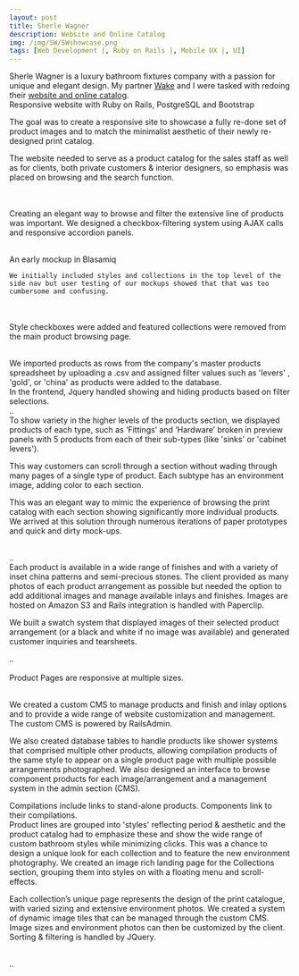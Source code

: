 ```yaml
---
layout: post
title: Sherle Wagner
description: Website and Online Catalog
img: /img/SW/SWshowcase.png
tags: [Web Development |, Ruby on Rails |, Mobile UX |, UI]
---
```





<div class="col three">
Sherle Wagner is a luxury bathroom fixtures company with a passion for unique and elegant design. My partner <a href="http://wakelankard.com/" target="new">Wake</a> and I were tasked with redoing their <a href="http://sherlewagner.com" target="new">website and online catalog</a>.

<div class="img_row">
	<img class="col three" src="{{ site.baseurl }}/img/SW/SWshowwide.png" alt="" title="display showcase"/>
	
</div>
<div class="col three caption">
	Responsive website with Ruby on Rails, PostgreSQL and Bootstrap
</div>

The goal was to create a responsive site to showcase a fully re-done set of product images and to match the minimalist aesthetic of their newly re-designed print catalog.

The website needed to serve as a product catalog for the sales staff as well as for clients, both private customers & interior designers, so emphasis was placed on browsing and the search function. 

<br> <br>
Creating an elegant way to browse and filter the extensive line of products was important. 
We designed a checkbox-filtering system using AJAX calls and responsive accordion panels.

</div>


<div class="col two">
	<br>
	<img class="col three" src="{{ site.baseurl }}/img/SW/SW_Nav_2.jpg" alt="" title="mockup"/>
		<div class="col three caption">
	An early mockup in Blasamiq
	</div>
</div>

<div > 

	We initially included styles and collections in the top level of the side nav but user testing of our mockups showed that that was too cumbersome and confusing. 
<br><br>
	Style checkboxes were added and featured collections were removed from the main product browsing page.
</div>

<br/>
<div class="col three">
	We imported products as rows from the company's master products spreadsheet by uploading a .csv and assigned filter values such as 'levers' , 'gold', or 'china' as products were added to the database.
<br>
	In the frontend, Jquery handled showing and hiding products based on filter selections.
</div>
<div class="img_row">
	<img class="col three" src="{{ site.baseurl }}/img/SW/filterGif2.gif" alt="" title="filter gif"/>
	<div class="col three caption">
	..
	</div>
</div>
<div class="col three">
To show variety in the higher levels of the products section, we displayed products of each type, such as ‘Fittings’ and ‘Hardware’ broken in preview panels with 5 products from each of their sub-types (like 'sinks' or 'cabinet levers'). 

This way customers can scroll through a section without wading through many pages of a single type of product. Each subtype has an environment image, adding color to each section. 

This was an elegant way to mimic the experience of browsing the print catalog with each section showing significantly more individual products. We arrived at this solution through numerous iterations of paper prototypes and quick and dirty mock-ups.
</div>
<br>
<div class="img_row">
	<img class="col three" src="{{ site.baseurl }}/img/SW/scroll1.gif" alt="" title="scrolling gif"/>
	<div class="col three caption">
	..
	</div>
</div>

<div class="col three">
Each product is available in a wide range of finishes and with a variety of inset china patterns and semi-precious stones. The client provided as many photos of each product arrangement as possible but needed the option to add additional images and manage available inlays and finishes. Images are hosted on Amazon S3 and Rails integration is handled with Paperclip. 

We built a swatch system that displayed images of their selected product arrangement (or a black and white if no image was available) and generated customer inquiries and tearsheets. 
</div>

<!-- prod page img gif / s -->

<div class="img_row">
	<img class="col three" src="{{ site.baseurl }}/img/SW/prodPagechina.gif" alt="" title="china gif"/>
	<div class="col three caption">
	..
	</div>
</div>
<div class="col one">
	<br>
	<img class="col three" src="{{ site.baseurl }}/img/SW/ipadProd.png" alt="" title="ipad product"/>
		<div class="col three caption">
	Product Pages are responsive at multiple sizes.
	</div>
</div>
<br/>
<div>

We created a custom CMS to manage products and finish and inlay options and to provide a wide range of website customization and management. 
The custom CMS is powered by RailsAdmin.
<!-- image of Admin -->
<!-- <div class="img_row">
	<img class="col three" src="{{ site.baseurl }}/img/SW/___" alt="" title="admin img"/>
	<div class="col three caption">
	..
	</div>
</div> -->
We also created database tables to handle products like shower systems that comprised multiple other products, allowing compilation products of the same style to appear on a single product page with multiple possible arrangements photographed. We also designed an interface to browse component products for each image/arrangement and a management system in the admin section (CMS).
</div>
<div class="img_row">
	<img class="col three" src="{{ site.baseurl }}/img/SW/systemGif.gif" alt="" title="compilation gif"/>
	<div class="col three caption">
	Compilations include links to stand-alone products. Components link to their compilations.
	</div>
</div>

<div class="col three">
Product lines are grouped into 'styles' reflecting period & aesthetic and the product catalog had to emphasize these and show the wide range of custom bathroom styles while minimizing clicks. This was a chance to design a unique look for each collection and to feature the new environment photography. 
We created an image rich landing page for the Collections section, grouping them into styles on with a floating menu and scroll-effects.

Each collection’s unique page represents the design of the print catalogue, with varied sizing and extensive environment photos. We created a system of dynamic image tiles that can be managed through the custom CMS. Image sizes and environment photos can then be customized by the client. Sorting & filtering is handled by JQuery. 
</div>
<br>
<div class="img_row">
	<img class="col three" src="{{ site.baseurl }}/img/SW/colGif.gif" alt="" title="collection gif"/>
	<div class="col three caption">
	..
	</div>
</div>



<!-- <div class="img_row">
	<img class="col two" src="{{ site.baseurl }}/img/6.jpg" alt="" title="example image"/>
	<img class="col one" src="{{ site.baseurl }}/img/11.jpg" alt="" title="example image"/>
</div>
<div class="col three caption">
	You can also have artistically styled 2/3 + 1/3 images, like these.
</div>
 -->




